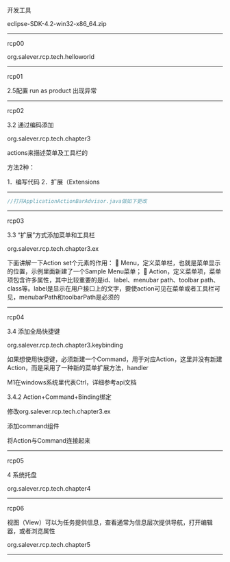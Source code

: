 开发工具

eclipse-SDK-4.2-win32-x86_64.zip

----

rcp00

org.salever.rcp.tech.helloworld

----

rcp01

2.5配置 run as product 出现异常

----

rcp02 

3.2 通过编码添加

org.salever.rcp.tech.chapter3

actions来描述菜单及工具栏的

方法2种：

1．编写代码
2．扩展（Extensions

----------

```java
//打开ApplicationActionBarAdvisor.java做如下更改

```

----------

rcp03 

3.3 “扩展”方式添加菜单和工具栏

org.salever.rcp.tech.chapter3.ex

下面讲解一下Action set个元素的作用：
 Menu，定义菜单栏，也就是菜单显示的位置，示例里面新建了一个Sample Menu菜单；
 Action，定义菜单项，菜单项包含许多属性，其中比较重要的是id、label、menubar path、toolbar path、class等。label是显示在用户接口上的文字，要使action可见在菜单或者工具栏可见，menubarPath和toolbarPath是必须的

-------------

rcp04

3.4 添加全局快捷键

org.salever.rcp.tech.chapter3.keybinding

如果想使用快捷键，必须新建一个Command，用于对应Action，这里并没有新建Action，而是采用了一种新的菜单扩展方法，handler

M1在windows系统里代表Ctrl，详细参考api文档

3.4.2 Action+Command+Binding绑定

修改org.salever.rcp.tech.chapter3.ex

添加command组件

将Action与Command连接起来

----------

rcp05

4 系统托盘

org.salever.rcp.tech.chapter4

-----------------

rcp06

视图（View）可以为任务提供信息，查看通常为信息层次提供导航，打开编辑器，或者浏览属性

org.salever.rcp.tech.chapter5

------------

